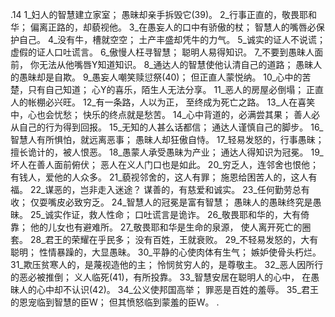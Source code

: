 .14 
1_妇人的智慧建立家室； 
愚昧却亲手拆毁它(39)。 
2_行事正直的，敬畏耶和华； 
偏离正路的，却藐视他。 
3_在愚妄人的口中有骄傲的杖； 
智慧人的嘴唇必保护自己。 
4_没有牛，槽就空空； 
土产丰盛却凭牛的力气。 
5_诚实的证人不说谎； 
虚假的证人口吐谎言。 
6_傲慢人枉寻智慧； 
聪明人易得知识。 
7_不要到愚昧人面前， 
你无法从他嘴唇Y知道知识。 
8_通达人的智慧使他认清自己的道路； 
愚昧人的愚昧却是自欺。 
9_愚妄人嘲笑赎愆祭(40)； 
但正直人蒙悦纳。 
10_心中的苦楚，只有自己知道； 
心Y的喜乐，陌生人无法分享。 
11_恶人的房屋必倒塌； 
正直人的帐棚必兴旺。 
12_有一条路，人以为正， 
至终成为死亡之路。 
13_人在喜笑中，心也会忧愁； 
快乐的终点就是愁苦。 
14_心中背道的，必满尝其果； 
善人必从自己的行为得到回报。 
15_无知的人甚么话都信； 
通达人谨慎自己的脚步。 
16_智慧人有所惧怕，就远离恶事； 
愚昧人却狂傲自恃。 
17_轻易发怒的，行事愚昧； 
擅长诡计的，被人恨恶。 
18_愚蒙人承受愚昧为产业； 
通达人得知识为冠冕。 
19_坏人在善人面前俯伏； 
恶人在义人门口也是如此。 
20_穷乏人，连邻舍也恨他； 
有钱人，爱他的人众多。 
21_藐视邻舍的，这人有罪； 
施恩给困苦人的，这人有福。 
22_谋恶的，岂非走入迷途？ 
谋善的，有慈爱和诚实。 
23_任何勤劳总有收； 
仅耍嘴皮必致穷乏。 
24_智慧人的冠冕是富有智慧； 
愚昧人的愚昧终究是愚昧。 
25_诚实作证，救人性命； 
口吐谎言是诡诈。 
26_敬畏耶和华的，大有倚靠； 
他的儿女也有避难所。 
27_敬畏耶和华是生命的泉源， 
使人离开死亡的圈套。 
28_君王的荣耀在乎民多； 
没有百姓，王就衰败。 
29_不轻易发怒的，大有聪明； 
性情暴躁的，大显愚昧。 
30_平静的心使肉体有生气； 
嫉妒使骨头朽烂。 
31_欺压贫寒人的，是蔑视造他的主； 
怜悯贫穷人的，是尊敬主。 
32_恶人因所行的恶必被推倒； 
义人临死(41)，有所投靠。 
33_智慧安居在聪明人的心中， 
在愚昧人的心中却不认识(42)。 
34_公义使邦国高举； 
罪恶是百姓的羞辱。 
35_君王的恩宠临到智慧的臣W； 
但其愤怒临到蒙羞的臣W。 
  .